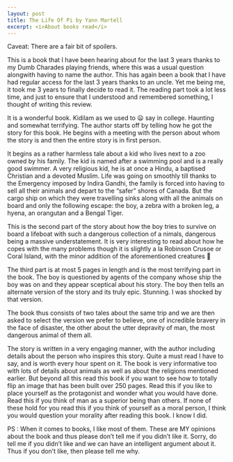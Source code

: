 ```yaml
---
layout: post
title: The Life Of Pi by Yann Martell
excerpt: <i>About books read</i>
---
```


Caveat: There are a fair bit of spoilers.

This is a book that I have been hearing about for the last 3 years thanks to my Dumb Charades playing friends, where this was a 
usual question alongwith having to name the author. This has again been a book that I have had regular access for the last 3 years
thanks to an uncle. Yet me being me, it took me 3 years to finally decide to read it. The reading part took a lot less time, and
just to ensure that I understood and remembered something, I thought of writing this review.

It is a wonderful book. Kidilam as we used to 😦 say in college. Haunting and somewhat terrifying. The author starts off by telling
how he got the story for this book. He begins with a meeting with the person about whom the story is and then the entire story is 
in first person. 

It begins as a rather harmless tale about a kid who lives next to a zoo owned by his family. The kid is named after a swimming pool
and is a really good swimmer. A very religious kid, he is at once a Hindu, a baptised Christian and a devoted Muslim. Life was
going on smoothly till thanks to the Emergency imposed by Indira Gandhi, the family is forced into having to sell all their animals
and depart to the “safer” shores of Canada. But the cargo ship on which they were travelling sinks along with all the animals on 
board and only the following escape: the boy, a zebra with a broken leg, a hyena, an orangutan and a Bengal Tiger.

This is the second part of the story about how the boy tries to survive on board a lifeboat with such a dangerous collection of a
nimals, dangerous being a massive understatement. It is very interesting to read about how he copes with the many problems though 
it is slightly a la Robinson Crusoe or Coral Island, with the minor addition of the aforementioned creatures 🙂

The third part is at most 5 pages in length and is the most terrifying part in the book. The boy is questioned by agents of the
company whose ship the boy was on and they appear sceptical about his story. The boy then tells an alternate version of the story
and its truly epic. Stunning. I was shocked by that version.

The book thus consists of two tales about the same trip and we are then asked to select the version we prefer to believe, one of
incredible bravery in the face of disaster, the other about the utter depravity of man, the most dangerous animal of them all.

The story is written in a very engaging manner, with the author including details about the person who inspires this story. Quite a
must read I have to say, and is worth every hour spent on it. The book is very informative too with lots of details about animals
as well as about the religions mentioned earlier. But beyond all this read this book if you want to see how to totally flip an 
image that has been built over 250 pages. Read this if you like to place yourself as the protagonist and wonder what you would
have done. Read this if you think of man as a superior being than others. If none of these hold for you read this if you think 
of yourself as a moral person, I think you would question your morality after reading this book. I know I did.

PS : When it comes to books, I like most of them. These are MY opinions about the book and thus please don’t tell me if you
didn’t like it. Sorry, do tell me if you didn’t like and we can have an intelligent argument about it. Thus if you don’t like, 
then please tell me why. 
